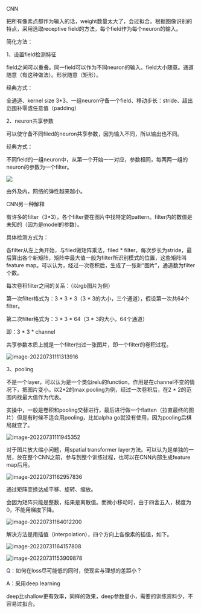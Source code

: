 CNN

把所有像素点都作为输入的话，weight数量太大了，会过拟合。根据图像识别的特点，采用选取receptive field的方法，每个field作为每个neuron的输入。

简化方法：

1、设置field检测特征

field之间可以重叠。同一field可以作为不同neuron的输入。field大小随意。通道随意（有这种做法）。形状随意（矩形）。

经典方式：

全通道、kernel size 3*3、一组neuron守备一个field、移动步长：stride、超出范围补零或任意值（padding）

2、neuron共享参数

可以使守备不同filed的neuron共享参数，因为输入不同，所以输出也不同。

经典方式：

不同field的一组neuron中，从第一个开始一一对应，参数相同，每两两一组的neuron的参数为一个filter。

![](C:\Users\Gantlas\AppData\Roaming\Typora\typora-user-images\image-20220731104254641.png)

由外及内，网络的弹性越来越小。



CNN另一种解释

有许多的filter（3*3），各个filter要在图片中找特定的pattern。filter内的数值是未知的（因为是model的参数）。

具体检测方式为：

各filter从左上角开始，与filed做矩阵乘法，filed * filter，每次步长为stride，最后算出各个新矩阵，矩阵中最大值一般为filter所识别模式的位置，这些矩阵叫feature map。可以认为，经过一次卷积后，生成了一张新“图片”，通道数为filter个数。

每次卷积filter之间的关系：（以rgb图片为例）

第一次filter格式为：3 * 3 * 3（3 * 3的大小，三个通道），假设第一次共64个filter。

第二次filter格式为：3 * 3 * 64（3 * 3的大小，64个通道）

即：3 * 3 * channel



共享参数本质上就是一个filter扫过一张图片，即一个filter的卷积过程。

![image-20220731111313916](C:\Users\Gantlas\AppData\Roaming\Typora\typora-user-images\image-20220731111313916.png)

3、pooling

不是一个layer，可以认为是一个类似relu的function，作用是在channel不变的情况下，把图片变小。以2*2的max pooling为例，经过一次卷积后，在2 * 2的范围内找最大值作为代表。



实操中，一般是卷积和pooling交替进行，最后进行做一个flatten（拉直最终的图片）但是有时候不适合用pooling，比如alpha go就没有使用，因为pooling后棋局就变了。

![image-20220731111945352](C:\Users\Gantlas\AppData\Roaming\Typora\typora-user-images\image-20220731111945352.png)



对于图片放大缩小问题，用spatial transformer layer方法。可以认为是单独的一层，放在整个CNN之前，参与到整个训练过程，也可以在CNN内部生成feature map后用。

![image-20220731162957836](C:\Users\Gantlas\AppData\Roaming\Typora\typora-user-images\image-20220731162957836.png)

通过矩阵变换达成平移、旋转、缩放。

会因为矩阵只能是整数，结果是离散值。而微小移动时，由于四舍五入，梯度为0，不能用梯度下降。

![image-20220731164012200](C:\Users\Gantlas\AppData\Roaming\Typora\typora-user-images\image-20220731164012200.png)

解决方法是用插值（interpolation），四个方向上各像素的插值，如下。

![image-20220731164157808](C:\Users\Gantlas\AppData\Roaming\Typora\typora-user-images\image-20220731164157808.png)



![image-20220731153909878](C:\Users\Gantlas\AppData\Roaming\Typora\typora-user-images\image-20220731153909878.png)

Q：如何在loss尽可能低的同时，使现实与理想的差距小？

A：采用deep learning

deep比shallow更有效率，同样的效果，deep参数量小，需要的训练资料少，不容易过拟合。